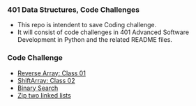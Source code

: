### 401 Data Structures, Code Challenges
- This repo is intendent to save Coding challenge.
- It will consist of code challenges in 401 Advanced Software Development in Python and the related README files.

###  Code Challenge

- [Reverse Array: Class 01](https://github.com/prabin544/data-structures-and-algorithms/tree/main/code-challenges/python/array-reverse)
- [ShiftArray: Class 02](https://github.com/prabin544/data-structures-and-algorithms/blob/main/code-challenges/python/array-shift/README.md)
- [Binary Search](https://github.com/prabin544/data-structures-and-algorithms/blob/main/code-challenges/python/BinarySearch/README.md)
- [Zip two linked lists]()

